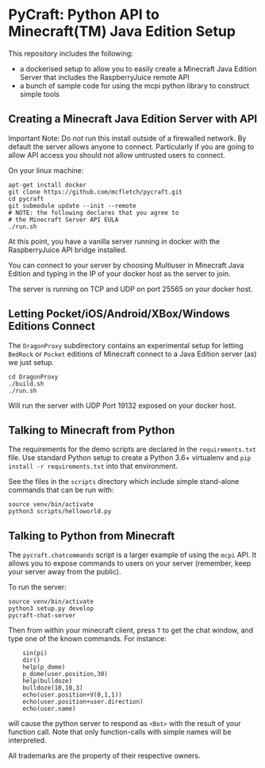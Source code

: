 # PyCraft: Python API to Minecraft(TM) Java Edition Setup

This repository includes the following:

* a dockerised setup to allow you to easily create a 
  Minecraft Java Edition Server that includes the 
  RaspberryJuice remote API
* a bunch of sample code for using the mcpi python
  library to construct simple tools

## Creating a Minecraft Java Edition Server with API

Important Note: Do *not* run this install outside
of a firewalled network. By default the server allows
anyone to connect. Particularly if you are going
to allow API access you should not allow untrusted
users to connect.

On your linux machine:

```
apt-get install docker
git clone https://github.com/mcfletch/pycraft.git
cd pycraft
git submodule update --init --remote
# NOTE: the following declares that you agree to
# the Minecraft Server API EULA
./run.sh
```

At this point, you have a vanilla server running in docker
with the RaspberryJuice API bridge installed.

You can connect to your server by choosing Multiuser
in Minecraft Java Edition and typing in the 
IP of your docker host as the server to join.

The server is running on TCP and UDP on port 25565
on your docker host.

## Letting Pocket/iOS/Android/XBox/Windows Editions Connect

The `DragonProxy` subdirectory contains an experimental
setup for letting `BedRock` or `Pocket` editions
of Minecraft connect to a Java Edition server (as)
we just setup.

```
cd DragonProxy
./build.sh
./run.sh
```

Will run the server with UDP Port 19132 exposed on
your docker host.

## Talking to Minecraft from Python

The requirements for the demo scripts are declared
in the `requirements.txt` file. Use standard Python
setup to create a Python 3.6+ virtualenv and
`pip install -r requirements.txt` into that 
environment.

See the files in the `scripts` directory which include
simple stand-alone commands that can be run with:

```
source venv/bin/activate
python3 scripts/helloworld.py
```

## Talking to Python from Minecraft

The `pycraft.chatcommands` script is a larger example
of using the `mcpi` API. It allows you to expose 
commands to users on your server (remember, keep your
server away from the public).

To run the server:
```
source venv/bin/activate
python3 setup.py develop
pycraft-chat-server
```
Then from within your minecraft client, press `T`
to get the chat window, and type one of the known
commands. For instance:
```
    sin(pi)
    dir()
    help(p_dome)
    p_dome(user.position,30)
    help(bulldoze)
    bulldoze(10,10,3)
    echo(user.position+V(0,1,1))
    echo(user.position+user.direction)
    echo(user.name)
```
will cause the python server to respond as `<Bot>`
with the result of your function call. Note that
only function-calls with simple names will be 
interpreted.


All trademarks are the property of their respective
owners.